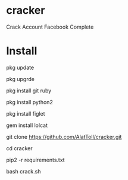 # cracker

Crack Account Facebook Complete

# Install
pkg update

pkg upgrde

pkg install git ruby

pkg install python2

pkg install figlet

gem install lolcat

git clone https://github.com/AlatToll/cracker.git

cd cracker

pip2 -r requirements.txt

bash crack.sh

<img arc="Crack.png">

<img arc="Cracker.png">
